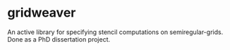 # gridweaver
An active library for specifying stencil computations on semiregular-grids.  Done as a PhD dissertation project.
